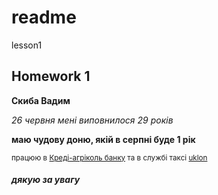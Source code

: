 # readme
lesson1
## Homework 1
**Скиба Вадим**

*26 червня мені виповнилося 29 років*


**маю чудову доню, якій в серпні буде 1 рік**


<sub> працюю в [Креді-агріколь банку](https://credit-agricole.ua)  та в службі таксі [uklon](https://uklon.com.ua) </sub>


##### дякую за увагу
